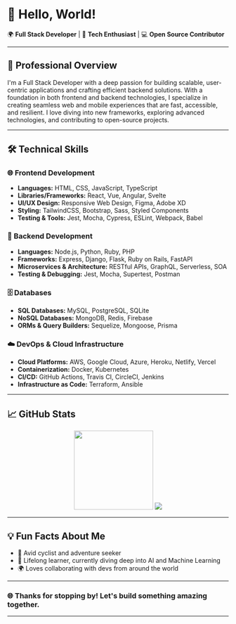 # 👋 Hello, World!

🌍 **Full Stack Developer** | 🚀 **Tech Enthusiast** | 💻 **Open Source Contributor**

---

## 💼 Professional Overview

I'm a Full Stack Developer with a deep passion for building scalable, user-centric applications and crafting efficient backend solutions. 
With a foundation in both frontend and backend technologies, I specialize in creating seamless web and mobile experiences that are fast, accessible, and resilient. 
I love diving into new frameworks, exploring advanced technologies, and contributing to open-source projects.

---

## 🛠️ Technical Skills

### 🌐 Frontend Development
- **Languages:** HTML, CSS, JavaScript, TypeScript
- **Libraries/Frameworks:** React, Vue, Angular, Svelte
- **UI/UX Design:** Responsive Web Design, Figma, Adobe XD
- **Styling:** TailwindCSS, Bootstrap, Sass, Styled Components
- **Testing & Tools:** Jest, Mocha, Cypress, ESLint, Webpack, Babel

### 🔧 Backend Development
- **Languages:** Node.js, Python, Ruby, PHP
- **Frameworks:** Express, Django, Flask, Ruby on Rails, FastAPI
- **Microservices & Architecture:** RESTful APIs, GraphQL, Serverless, SOA
- **Testing & Debugging:** Jest, Mocha, Supertest, Postman

### 🗄️ Databases
- **SQL Databases:** MySQL, PostgreSQL, SQLite
- **NoSQL Databases:** MongoDB, Redis, Firebase
- **ORMs & Query Builders:** Sequelize, Mongoose, Prisma

### ☁️ DevOps & Cloud Infrastructure
- **Cloud Platforms:** AWS, Google Cloud, Azure, Heroku, Netlify, Vercel
- **Containerization:** Docker, Kubernetes
- **CI/CD:** GitHub Actions, Travis CI, CircleCI, Jenkins
- **Infrastructure as Code:** Terraform, Ansible

---

## 📈 GitHub Stats

<p align="center">
  <img src="https://github-readme-streak-stats.herokuapp.com/?user=dev-guardian0&theme=radical" height="180em"/>
  <img src="https://github-profile-trophy.vercel.app/?username=dev-guardian0&theme=radical&no-frame=true&row=1&column=6" /> 
</p>

---

## 💡 Fun Facts About Me

- 🚴 Avid cyclist and adventure seeker
- 📖 Lifelong learner, currently diving deep into AI and Machine Learning
- 🌍 Loves collaborating with devs from around the world

---

### 🌐 Thanks for stopping by! Let's build something amazing together.

---

